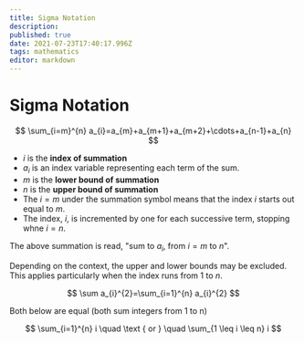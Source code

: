 ```yaml
---
title: Sigma Notation
description: 
published: true
date: 2021-07-23T17:40:17.996Z
tags: mathematics
editor: markdown
---
```


# Sigma Notation 


$$
\sum_{i=m}^{n} a_{i}=a_{m}+a_{m+1}+a_{m+2}+\cdots+a_{n-1}+a_{n}
$$

* $i$ is the **index of summation**
* $a_i$ is an index variable representing each term of the sum.
* $m$ is the **lower bound of summation**
* $n$ is the **upper bound of summation**
* The $i=m$ under the summation symbol means that the index $i$ starts out equal to $m$.
* The index, $i$, is incremented by one for each successive term, stopping whne $i=n$.

The above summation is read, "sum to $a_i$, from $i=m$ to $n$".

Depending on the context, the upper and lower bounds may be excluded. This applies particularly when the index runs from $1$ to $n$.

$$
\sum a_{i}^{2}=\sum_{i=1}^{n} a_{i}^{2}
$$


Both below are equal (both sum integers from 1 to n)

$$
\sum_{i=1}^{n} i \quad \text { or } \quad \sum_{1 \leq i \leq n} i
$$


